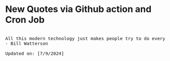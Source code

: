 # New Quotes via Github action and Cron Job

<pre>
<!-- #quote -->
All this modern technology just makes people try to do everything at once.
- Bill Watterson

Updated on: [7/9/2024]
<!-- #quoteEnd -->
</pre>
